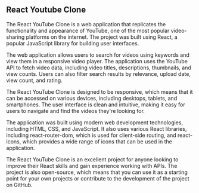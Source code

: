 ## React Youtube Clone

The React YouTube Clone is a web application that replicates the functionality and appearance of YouTube, one of the most popular video-sharing platforms on the internet. The project was built using React, a popular JavaScript library for building user interfaces.

The web application allows users to search for videos using keywords and view them in a responsive video player. The application uses the YouTube API to fetch video data, including video titles, descriptions, thumbnails, and view counts. Users can also filter search results by relevance, upload date, view count, and rating.

The React YouTube Clone is designed to be responsive, which means that it can be accessed on various devices, including desktops, tablets, and smartphones. The user interface is clean and intuitive, making it easy for users to navigate and find the videos they're looking for.

The application was built using modern web development technologies, including HTML, CSS, and JavaScript. It also uses various React libraries, including react-router-dom, which is used for client-side routing, and react-icons, which provides a wide range of icons that can be used in the application.

The React YouTube Clone is an excellent project for anyone looking to improve their React skills and gain experience working with APIs. The project is also open-source, which means that you can use it as a starting point for your own projects or contribute to the development of the project on GitHub.
